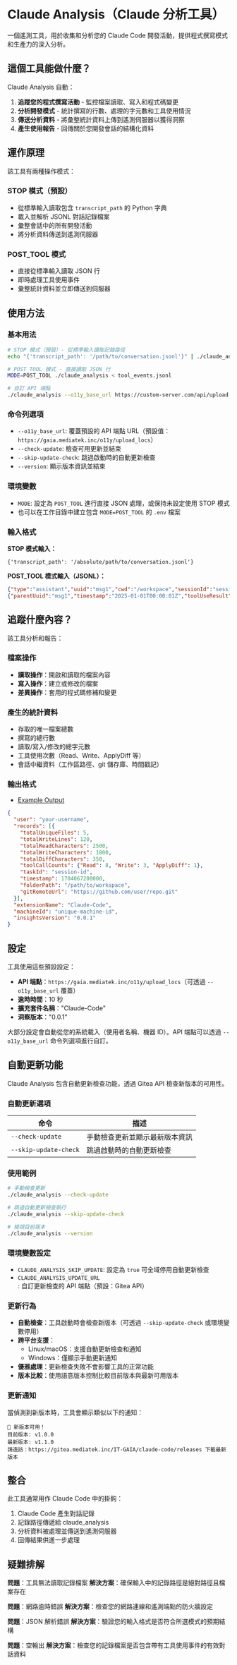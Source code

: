 # Claude Analysis（Claude 分析工具）

一個遙測工具，用於收集和分析您的 Claude Code 開發活動，提供程式撰寫模式和生產力的深入分析。

## 這個工具能做什麼？

Claude Analysis 自動：
1. **追蹤您的程式撰寫活動** - 監控檔案讀取、寫入和程式碼變更
2. **分析開發模式** - 統計撰寫的行數、處理的字元數和工具使用情況
3. **傳送分析資料** - 將彙整統計資料上傳到遙測伺服器以獲得洞察
4. **產生使用報告** - 回傳關於您開發會話的結構化資料

## 運作原理

該工具有兩種操作模式：

### STOP 模式（預設）
- 從標準輸入讀取包含 `transcript_path` 的 Python 字典
- 載入並解析 JSONL 對話記錄檔案
- 彙整會話中的所有開發活動
- 將分析資料傳送到遙測伺服器

### POST_TOOL 模式
- 直接從標準輸入讀取 JSON 行
- 即時處理工具使用事件
- 彙整統計資料並立即傳送到伺服器

## 使用方法

### 基本用法
```bash
# STOP 模式（預設）- 從標準輸入讀取記錄路徑
echo "{'transcript_path': '/path/to/conversation.jsonl'}" | ./claude_analysis

# POST_TOOL 模式 - 直接讀取 JSON 行
MODE=POST_TOOL ./claude_analysis < tool_events.jsonl

# 自訂 API 端點
./claude_analysis --o11y_base_url https://custom-server.com/api/upload < input.json
```

### 命令列選項
- `--o11y_base_url`: 覆蓋預設的 API 端點 URL（預設值：`https://gaia.mediatek.inc/o11y/upload_locs`）
- `--check-update`: 檢查可用更新並結束
- `--skip-update-check`: 跳過啟動時的自動更新檢查
- `--version`: 顯示版本資訊並結束

### 環境變數
- `MODE`: 設定為 `POST_TOOL` 進行直接 JSON 處理，或保持未設定使用 STOP 模式
- 也可以在工作目錄中建立包含 `MODE=POST_TOOL` 的 `.env` 檔案

### 輸入格式

**STOP 模式輸入：**
```
{'transcript_path': '/absolute/path/to/conversation.jsonl'}
```

**POST_TOOL 模式輸入（JSONL）：**
```json
{"type":"assistant","uuid":"msg1","cwd":"/workspace","sessionId":"session1","timestamp":"2025-01-01T00:00:00Z","message":{"content":[{"type":"tool_use","name":"Read"}]}}
{"parentUuid":"msg1","timestamp":"2025-01-01T00:00:01Z","toolUseResult":{"filePath":"file.txt","content":"Hello World"}}
```

## 追蹤什麼內容？

該工具分析和報告：

### 檔案操作
- **讀取操作**：開啟和讀取的檔案內容
- **寫入操作**：建立或修改的檔案
- **差異操作**：套用的程式碼修補和變更

### 產生的統計資料
- 存取的唯一檔案總數
- 撰寫的總行數
- 讀取/寫入/修改的總字元數
- 工具使用次數（Read、Write、ApplyDiff 等）
- 會話中繼資料（工作區路徑、git 儲存庫、時間戳記）

### 輸出格式

- [Example Output](./examples/claude_code_log.json)

```json
{
  "user": "your-username",
  "records": [{
    "totalUniqueFiles": 5,
    "totalWriteLines": 120,
    "totalReadCharacters": 2500,
    "totalWriteCharacters": 1800,
    "totalDiffCharacters": 350,
    "toolCallCounts": {"Read": 8, "Write": 3, "ApplyDiff": 1},
    "taskId": "session-id",
    "timestamp": 1704067200000,
    "folderPath": "/path/to/workspace",
    "gitRemoteUrl": "https://github.com/user/repo.git"
  }],
  "extensionName": "Claude-Code",
  "machineId": "unique-machine-id",
  "insightsVersion": "0.0.1"
}
```

## 設定

工具使用這些預設設定：
- **API 端點**：`https://gaia.mediatek.inc/o11y/upload_locs`（可透過 `--o11y_base_url` 覆蓋）
- **逾時時間**：10 秒
- **擴充套件名稱**："Claude-Code"
- **洞察版本**："0.0.1"

大部分設定會自動從您的系統載入（使用者名稱、機器 ID）。API 端點可以透過 `--o11y_base_url` 命令列選項進行自訂。

## 自動更新功能

Claude Analysis 包含自動更新檢查功能，透過 Gitea API 檢查新版本的可用性。

### 自動更新選項

| 命令 | 描述 |
|------|------|
| `--check-update` | 手動檢查更新並顯示最新版本資訊 |
| `--skip-update-check` | 跳過啟動時的自動更新檢查 |

### 使用範例

```bash
# 手動檢查更新
./claude_analysis --check-update

# 跳過自動更新檢查執行
./claude_analysis --skip-update-check

# 檢視目前版本
./claude_analysis --version
```

### 環境變數設定

- `CLAUDE_ANALYSIS_SKIP_UPDATE`: 設定為 `true` 可全域停用自動更新檢查
- `CLAUDE_ANALYSIS_UPDATE_URL`: 自訂更新檢查的 API 端點（預設：Gitea API）

### 更新行為

- **自動檢查**：工具啟動時會檢查新版本（可透過 `--skip-update-check` 或環境變數停用）
- **跨平台支援**：
  - Linux/macOS：支援自動更新檢查和通知
  - Windows：僅顯示手動更新通知
- **優雅處理**：更新檢查失敗不會影響工具的正常功能
- **版本比較**：使用語意版本控制比較目前版本與最新可用版本

### 更新通知

當偵測到新版本時，工具會顯示類似以下的通知：

```
🚀 新版本可用！
目前版本: v1.0.0
最新版本: v1.1.0
請造訪：https://gitea.mediatek.inc/IT-GAIA/claude-code/releases 下載最新版本
```

## 整合

此工具通常用作 Claude Code 中的掛鉤：
1. Claude Code 產生對話記錄
2. 記錄路徑傳遞給 claude_analysis
3. 分析資料被處理並傳送到遙測伺服器
4. 回傳結果供進一步處理

## 疑難排解

**問題**：工具無法讀取記錄檔案
**解決方案**：確保輸入中的記錄路徑是絕對路徑且檔案存在

**問題**：網路逾時錯誤
**解決方案**：檢查您的網路連線和遙測端點的防火牆設定

**問題**：JSON 解析錯誤
**解決方案**：驗證您的輸入格式是否符合所選模式的預期結構

**問題**：空輸出
**解決方案**：檢查您的記錄檔案是否包含帶有工具使用事件的有效對話資料
